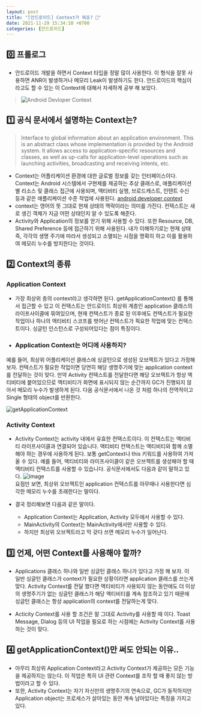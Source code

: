 ```yaml
---
layout: post
title: "[안드로이드] Context가 뭐죠? 📑"
date: 2021-11-29 15:34:10 +0700
categories: [안드로이드]
---
```


## 0️⃣ 프롤로그
 * 안드로이드 개발을 하면서 Context 타입을 정말 많이 사용한다. 이 형식을 잘못 사용하면 ANR이 발생하거나 메모리 Leak이 발생하기도 한다. 안드로이드의 핵심이라고도 할 수 있는 이 Context에 대해서 자세하게 공부 해 보았다.
 > ![Android Devloper Context](https://developer.android.com/reference/android/content/Context)

## 1️⃣ 공식 문서에서 설명하는 Context는?
> Interface to global information about an application environment. This is an abstract class whose implementation is provided by the Android system. It allows access to application-specific resources and classes, as well as up-calls for application-level operations such as launching activities, broadcasting and receiving intents, etc.

 * Context는 어플리케이션 환경에 대한 글로벌 정보를 갖는 인터페이스이다. Context는 Android 시스템에서 구현체를 제공하는 추상 클래스로, 애플리케이션 별 리소스 및 클래스 접근에 사용되며, 액티비티 실행, 브로드캐스트, 인탠트 수신 등과 같은 애플리케이션 수준 작업에 사용된다.
 [android developer context](developer.android.com/reference/android/content/Context)
 * context는 영어의 뜻 그대로 현재 상태의 맥락이라는 의미를 가진다. 컨텍스트는 새로 생긴 객체가 지금 어떤 상태인지 알 수 있도록 해준다.
 * Activity와 Application의 정보를 얻기 위해 사용할 수 있다. 또한 Resource, DB, Shared Preference 등에 접근하기 위해 사용된다. 내가 이해하기로는 현재 상태 즉, 각각의 생명 주기에 따라서 생성되고 소멸되는 시점을 명확히 하고 이를 활용하여 메모리 누수를 방지한다는 것이다.

## 2️⃣ Context의 종류
 ### Application Context
 * 가장 최상위 층의 context라고 생각하면 된다. getApplicationContext() 를 통해서 접근할 수 있고 이 컨택스트는 안드로이드 최상위 계층인 application 클래스의 라이프사이클에 묶여있으며, 현재 컨텍스트가 종료 된 이후에도 컨텍스트가 필요한 작업이나 하나의 액티비티 스코프를 벗어난 컨텍스트가 픽요한 작업에 맞는 컨텍스트이다. 싱글턴 인스턴스로 구성되어있다는 점이 특징이다.
 * ### Application Context는 어디에 사용하지?
 예를 들어, 최상위 어플리케이션 클래스에 싱글턴으로 생성된 오브젝트가 있다고 가정해보자. 컨텍스트가 필요한 작업이면 당연히 해당 생명주기에 맞는 application context를 전달하는 것이 맞다. 만약 Activity 컨텍스트를 전달한다면 해당 오브젝트가 항상 액티비티에 붙어있으므로 액티비티가 화면에 표시되지 않는 순간까지 GC가 진행되지 않아서 메모리 누수가 발생하게 된다. 다음 공식문서에서 나온 것 처럼 하나의 전역적이고 Single 형태의 object를 반환한다.

 ![getApplicationContext](https://user-images.githubusercontent.com/27722059/143963200-ebeaf089-130d-4235-beac-b5c87901bbfe.png)

 ### Activity Context
 * Activity Context는 activity 내에서 유효한 컨택스트이다. 이 컨택스트는 액티비티 라이프사이클과 연결되어 있습니다. 액티비티 컨택스트는 액티비티와 함께 소멸해야 하는 경우에 사용하게 된다. 보통 getContext나 this 키워드를 사용하여 가져올 수 있다. 예를 들어, 액티비티와 라이프사이클이 같은 오브젝트를 생성해야 할 때 액티비티 컨택스트를 사용할 수 있습니다. 공식문서에서도 다음과 같이 말하고 있다.
 ![image](https://user-images.githubusercontent.com/27722059/145498734-b49b0b9f-f4ea-4f52-af20-290185c3ab3d.png)   
 요점만 보면, 최상위 오브젝트인 application 컨텍스트를 아무때나 사용한다면 심각한 메모리 누수를 초래한다는 말이다.

 * 결국 정리해보면 다음과 같은 말이다.
    - Application Context는 Application, Activity 모두에서 사용할 수 있다.
    - MainActivity의 Context는 MainActivity에서만 사용할 수 있다.
    - 하지만 최상위 오브젝트라고 막 갖다 쓰면 메모리 누수가 일어난다.

## 3️⃣ 언제, 어떤 Context를 사용해야 할까?
 * Applications 클래스 하나와 일반 싱글턴 클래스 하나가 있다고 가정 해 보자. 이 일반 싱글턴 클래스가 context가 필요한 상황이라면 application 클래스를 쓰는게 맞다. Activity Context를 전달 했다면 액티비티가 사용되지 않는 동안에도 더 이상의 생명주기가 없는 싱글턴 클래스가 해당 액티비티를 계속 참조하고 있기 때문에 싱글턴 클래스는 항상 application의 context를 전달하는게 맞다.

 * Acticity Context를 사용 할 조건은 말 그대로 Activity를 사용할 때 이다. Toast Message, Dialog 등의 UI 작업을 필요로 하는 시점에는 Activity Context를 사용하는 것이 맞다.

## 4️⃣ getApplicationContext()만 써도 안되는 이유..
 * 아무리 최상위 Application Context라고 Activity Context가 제공하는 모든 기능을 제공하지는 않는다. 이 작업은 특히 UI 관련 Context를 조작 할 때 좋지 않는 방법이라고 할 수 있다.
 * 또한, Activity Context는 자기 자신만의 생명주기의 연속으로, GC가 동작하지만 Application object는 프로세스가 살아있는 동안 계속 남아있다는 특징을 가지고 있다.